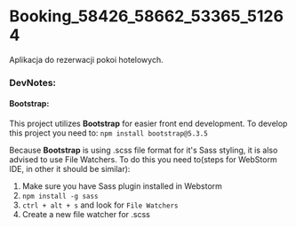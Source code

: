 # Booking_58426_58662_53365_51264
Aplikacja do rezerwacji pokoi hotelowych.


### DevNotes:
#### Bootstrap:
This project utilizes **Bootstrap** for easier front end development.
To develop this project you need to:
`npm install bootstrap@5.3.5`

Because **Bootstrap** is using .scss file format for it's Sass styling, it is also advised to use File Watchers.
To do this you need to(steps for WebStorm IDE, in other it should be similar):
1. Make sure you have Sass plugin installed in Webstorm
2. `npm install -g sass`
3. `ctrl + alt + s` and look for `File Watchers`
4. Create a new file watcher for .scss

